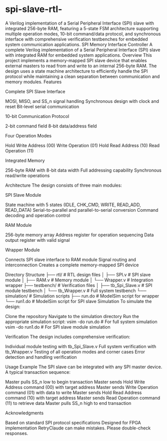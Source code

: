 # spi-slave-rtl-
A Verilog implementation of a Serial Peripheral Interface (SPI) slave with integrated 256-byte RAM, featuring a 5-state FSM architecture supporting multiple operation modes, 10-bit command/data protocol, and synchronous interface with comprehensive verification testbenches for embedded system communication applications.
SPI Memory Interface Controller
A complete Verilog implementation of a Serial Peripheral Interface (SPI) slave with integrated RAM for embedded system applications.
Overview
This project implements a memory-mapped SPI slave device that enables external masters to read from and write to an internal 256-byte RAM. The design uses a state machine architecture to efficiently handle the SPI protocol while maintaining a clean separation between communication and memory modules.
Features

Complete SPI Slave Interface

MOSI, MISO, and SS_n signal handling
Synchronous design with clock and reset
Bit-level serial communication


10-bit Communication Protocol

2-bit command field
8-bit data/address field


Four Operation Modes

Hold Write Address (00)
Write Operation (01)
Hold Read Address (10)
Read Operation (11)


Integrated Memory

256-byte RAM with 8-bit data width
Full addressing capability
Synchronous read/write operations



Architecture
The design consists of three main modules:

SPI Slave Module

State machine with 5 states (IDLE, CHK_CMD, WRITE, READ_ADD, READ_DATA)
Serial-to-parallel and parallel-to-serial conversion
Command decoding and operation control


RAM Module

256-byte memory array
Address register for operation sequencing
Data output register with valid signal


Wrapper Module

Connects SPI slave interface to RAM module
Signal routing and interconnection
Creates a complete memory-mapped SPI device



Directory Structure
├── rtl/                # RTL design files
│   ├── SPI.v           # SPI slave module
│   ├── RAM.v           # Memory module
│   └── Wrapper.v       # Integration wrapper
├── testbench/          # Verification files
│   ├── tb_Spi_Slave.v  # SPI module testbench
│   └── tb_Wrapper.v    # Full system testbench
└── simulation/         # Simulation scripts
    ├── run.do          # ModelSim script for wrapper
    └── run1.do         # ModelSim script for SPI slave
Simulation
To simulate the design:

Clone the repository
Navigate to the simulation directory
Run the appropriate simulation script:
vsim -do run.do      # For full system simulation
vsim -do run1.do     # For SPI slave module simulation


Verification
The design includes comprehensive verification:

Individual module testing with tb_Spi_Slave.v
Full system verification with tb_Wrapper.v
Testing of all operation modes and corner cases
Error detection and handling verification

Usage Example
The SPI slave can be integrated with any SPI master device. A typical transaction sequence:

Master pulls SS_n low to begin transaction
Master sends Hold Write Address command (00) with target address
Master sends Write Operation command (01) with data to write
Master sends Hold Read Address command (10) with target address
Master sends Read Operation command (11) to retrieve data
Master pulls SS_n high to end transaction

Acknowledgments

Based on standard SPI protocol specifications
Designed for FPGA implementation
RetryClaude can make mistakes. Please double-check responses.
